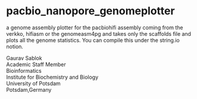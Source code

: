 # pacbio_nanopore_genomeplotter
a genome assembly plotter for the pacbiohifi assembly coming from the verkko, hifiasm or the genomeasm4pg and takes only the scaffolds file and plots all the genome statistics. You can compile this under the string.io notion. 

Gaurav Sablok \
Academic Staff Member \
Bioinformatics \
Institute for Biochemistry and Biology \
University of Potsdam \
Potsdam,Germany
